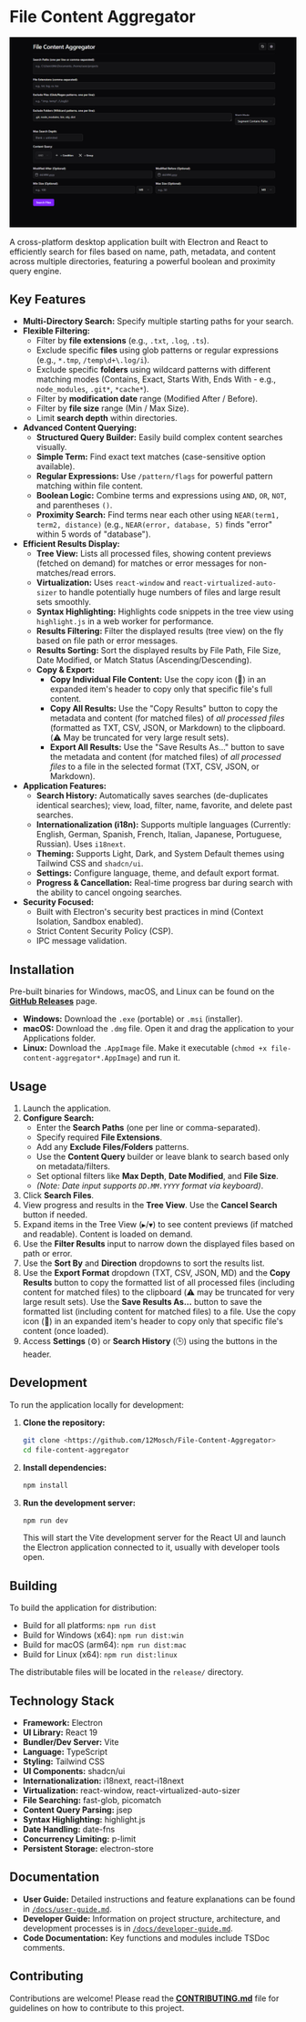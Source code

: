 # File Content Aggregator

![App Screenshot](./docs/assets/AppScreenshot.png)

A cross-platform desktop application built with Electron and React to efficiently search for files based on name, path, metadata, and content across multiple directories, featuring a powerful boolean and proximity query engine.

## Key Features

- **Multi-Directory Search:** Specify multiple starting paths for your search.
- **Flexible Filtering:**
  - Filter by **file extensions** (e.g., `.txt`, `.log`, `.ts`).
  - Exclude specific **files** using glob patterns or regular expressions (e.g., `*.tmp`, `/temp\d+\.log/i`).
  - Exclude specific **folders** using wildcard patterns with different matching modes (Contains, Exact, Starts With, Ends With - e.g., `node_modules`, `.git*`, `*cache*`).
  - Filter by **modification date** range (Modified After / Before).
  - Filter by **file size** range (Min / Max Size).
  - Limit **search depth** within directories.
- **Advanced Content Querying:**
  - **Structured Query Builder:** Easily build complex content searches visually.
  - **Simple Term:** Find exact text matches (case-sensitive option available).
  - **Regular Expressions:** Use `/pattern/flags` for powerful pattern matching within file content.
  - **Boolean Logic:** Combine terms and expressions using `AND`, `OR`, `NOT`, and parentheses `()`.
  - **Proximity Search:** Find terms near each other using `NEAR(term1, term2, distance)` (e.g., `NEAR(error, database, 5)` finds "error" within 5 words of "database").
- **Efficient Results Display:**
  - **Tree View:** Lists all processed files, showing content previews (fetched on demand) for matches or error messages for non-matches/read errors.
  - **Virtualization:** Uses `react-window` and `react-virtualized-auto-sizer` to handle potentially huge numbers of files and large result sets smoothly.
  - **Syntax Highlighting:** Highlights code snippets in the tree view using `highlight.js` in a web worker for performance.
  - **Results Filtering:** Filter the displayed results (tree view) on the fly based on file path or error messages.
  - **Results Sorting:** Sort the displayed results by File Path, File Size, Date Modified, or Match Status (Ascending/Descending).
  - **Copy & Export:**
    - **Copy Individual File Content:** Use the copy icon (📄) in an expanded item's header to copy only that specific file's full content.
    - **Copy All Results:** Use the "Copy Results" button to copy the metadata and content (for matched files) of *all processed files* (formatted as TXT, CSV, JSON, or Markdown) to the clipboard. (⚠️ May be truncated for very large result sets).
    - **Export All Results:** Use the "Save Results As..." button to save the metadata and content (for matched files) of *all processed files* to a file in the selected format (TXT, CSV, JSON, or Markdown).
- **Application Features:**
  - **Search History:** Automatically saves searches (de-duplicates identical searches); view, load, filter, name, favorite, and delete past searches.
  - **Internationalization (i18n):** Supports multiple languages (Currently: English, German, Spanish, French, Italian, Japanese, Portuguese, Russian). Uses `i18next`.
  - **Theming:** Supports Light, Dark, and System Default themes using Tailwind CSS and `shadcn/ui`.
  - **Settings:** Configure language, theme, and default export format.
  - **Progress & Cancellation:** Real-time progress bar during search with the ability to cancel ongoing searches.
- **Security Focused:**
  - Built with Electron's security best practices in mind (Context Isolation, Sandbox enabled).
  - Strict Content Security Policy (CSP).
  - IPC message validation.

## Installation

Pre-built binaries for Windows, macOS, and Linux can be found on the [**GitHub Releases**](https://github.com/12Mosch/File-Content-Aggregator/releases) page.

- **Windows:** Download the `.exe` (portable) or `.msi` (installer).
- **macOS:** Download the `.dmg` file. Open it and drag the application to your Applications folder.
- **Linux:** Download the `.AppImage` file. Make it executable (`chmod +x file-content-aggregator*.AppImage`) and run it.

## Usage

1.  Launch the application.
2.  **Configure Search:**
    - Enter the **Search Paths** (one per line or comma-separated).
    - Specify required **File Extensions**.
    - Add any **Exclude Files/Folders** patterns.
    - Use the **Content Query** builder or leave blank to search based only on metadata/filters.
    - Set optional filters like **Max Depth**, **Date Modified**, and **File Size**.
    - _(Note: Date input supports `DD.MM.YYYY` format via keyboard)_.
3.  Click **Search Files**.
4.  View progress and results in the **Tree View**. Use the **Cancel Search** button if needed.
5.  Expand items in the Tree View (`▶`/`▼`) to see content previews (if matched and readable). Content is loaded on demand.
6.  Use the **Filter Results** input to narrow down the displayed files based on path or error.
7.  Use the **Sort By** and **Direction** dropdowns to sort the results list.
8.  Use the **Export Format** dropdown (TXT, CSV, JSON, MD) and the **Copy Results** button to copy the formatted list of all processed files (including content for matched files) to the clipboard (⚠️ may be truncated for very large result sets). Use the **Save Results As...** button to save the formatted list (including content for matched files) to a file. Use the copy icon (📄) in an expanded item's header to copy only that specific file's content (once loaded).
9.  Access **Settings** (⚙️) or **Search History** (🕒) using the buttons in the header.

## Development

To run the application locally for development:

1.  **Clone the repository:**
    ```bash
    git clone <https://github.com/12Mosch/File-Content-Aggregator>
    cd file-content-aggregator
    ```
2.  **Install dependencies:**
    ```bash
    npm install
    ```
3.  **Run the development server:**
    ```bash
    npm run dev
    ```
    This will start the Vite development server for the React UI and launch the Electron application connected to it, usually with developer tools open.

## Building

To build the application for distribution:

- Build for all platforms: `npm run dist`
- Build for Windows (x64): `npm run dist:win`
- Build for macOS (arm64): `npm run dist:mac`
- Build for Linux (x64): `npm run dist:linux`

The distributable files will be located in the `release/` directory.

## Technology Stack

- **Framework:** Electron
- **UI Library:** React 19
- **Bundler/Dev Server:** Vite
- **Language:** TypeScript
- **Styling:** Tailwind CSS
- **UI Components:** shadcn/ui
- **Internationalization:** i18next, react-i18next
- **Virtualization:** react-window, react-virtualized-auto-sizer
- **File Searching:** fast-glob, picomatch
- **Content Query Parsing:** jsep
- **Syntax Highlighting:** highlight.js
- **Date Handling:** date-fns
- **Concurrency Limiting:** p-limit
- **Persistent Storage:** electron-store

## Documentation

- **User Guide:** Detailed instructions and feature explanations can be found in [`/docs/user-guide.md`](./docs/user-guide.md).
- **Developer Guide:** Information on project structure, architecture, and development processes is in [`/docs/developer-guide.md`](./docs/developer-guide.md).
- **Code Documentation:** Key functions and modules include TSDoc comments.

## Contributing

Contributions are welcome! Please read the [**CONTRIBUTING.md**](./CONTRIBUTING.md) file for guidelines on how to contribute to this project.
